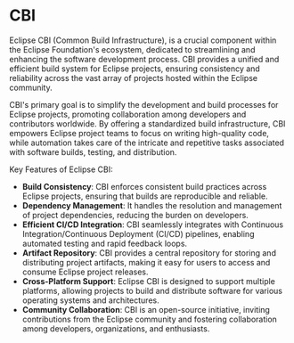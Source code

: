 # CBI

Eclipse CBI (Common Build Infrastructure), is a crucial component within the Eclipse Foundation's ecosystem, dedicated to streamlining and enhancing the software development process. CBI provides a unified and efficient build system for Eclipse projects, ensuring consistency and reliability across the vast array of projects hosted within the Eclipse community.

CBI's primary goal is to simplify the development and build processes for Eclipse projects, promoting collaboration among developers and contributors worldwide. By offering a standardized build infrastructure, CBI empowers Eclipse project teams to focus on writing high-quality code, while automation takes care of the intricate and repetitive tasks associated with software builds, testing, and distribution.

Key Features of Eclipse CBI:

* **Build Consistency**: CBI enforces consistent build practices across Eclipse projects, ensuring that builds are reproducible and reliable.
* **Dependency Management**: It handles the resolution and management of project dependencies, reducing the burden on developers.
* **Efficient CI/CD Integration**: CBI seamlessly integrates with Continuous Integration/Continuous Deployment (CI/CD) pipelines, enabling automated testing and rapid feedback loops.
* **Artifact Repository**: CBI provides a central repository for storing and distributing project artifacts, making it easy for users to access and consume Eclipse project releases.
* **Cross-Platform Support**: Eclipse CBI is designed to support multiple platforms, allowing projects to build and distribute software for various operating systems and architectures.
* **Community Collaboration**: CBI is an open-source initiative, inviting contributions from the Eclipse community and fostering collaboration among developers, organizations, and enthusiasts.